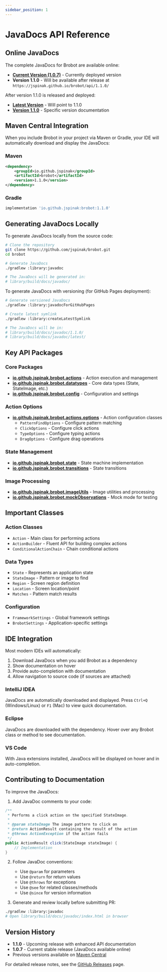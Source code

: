 ```yaml
---
sidebar_position: 1
---
```


# JavaDocs API Reference

## Online JavaDocs

The complete JavaDocs for Brobot are available online:

- **[Current Version (1.0.7)](https://jspinak.github.io/brobot/api/)** - Currently deployed version
- **Version 1.1.0** - Will be available after release at `https://jspinak.github.io/brobot/api/1.1.0/`

After version 1.1.0 is released and deployed:
- **[Latest Version](https://jspinak.github.io/brobot/api/latest/)** - Will point to 1.1.0
- **[Version 1.1.0](https://jspinak.github.io/brobot/api/1.1.0/)** - Specific version documentation

## Maven Central Integration

When you include Brobot in your project via Maven or Gradle, your IDE will automatically download and display the JavaDocs:

### Maven
```xml
<dependency>
    <groupId>io.github.jspinak</groupId>
    <artifactId>brobot</artifactId>
    <version>1.1.0</version>
</dependency>
```

### Gradle
```groovy
implementation 'io.github.jspinak:brobot:1.1.0'
```

## Generating JavaDocs Locally

To generate JavaDocs locally from the source code:

```bash
# Clone the repository
git clone https://github.com/jspinak/brobot.git
cd brobot

# Generate JavaDocs
./gradlew :library:javadoc

# The JavaDocs will be generated in:
# library/build/docs/javadoc/
```

To generate JavaDocs with versioning (for GitHub Pages deployment):

```bash
# Generate versioned JavaDocs
./gradlew :library:javadocForGitHubPages

# Create latest symlink
./gradlew :library:createLatestSymlink

# The JavaDocs will be in:
# library/build/docs/javadoc/1.1.0/
# library/build/docs/javadoc/latest/
```

## Key API Packages

### Core Packages

- **[io.github.jspinak.brobot.actions](https://jspinak.github.io/brobot/api/latest/io/github/jspinak/brobot/actions/package-summary.html)** - Action execution and management
- **[io.github.jspinak.brobot.datatypes](https://jspinak.github.io/brobot/api/latest/io/github/jspinak/brobot/datatypes/package-summary.html)** - Core data types (State, StateImage, etc.)
- **[io.github.jspinak.brobot.config](https://jspinak.github.io/brobot/api/latest/io/github/jspinak/brobot/config/package-summary.html)** - Configuration and settings

### Action Options

- **[io.github.jspinak.brobot.actions.options](https://jspinak.github.io/brobot/api/latest/io/github/jspinak/brobot/actions/options/package-summary.html)** - Action configuration classes
  - `PatternFindOptions` - Configure pattern matching
  - `ClickOptions` - Configure click actions
  - `TypeOptions` - Configure typing actions
  - `DragOptions` - Configure drag operations

### State Management

- **[io.github.jspinak.brobot.state](https://jspinak.github.io/brobot/api/latest/io/github/jspinak/brobot/state/package-summary.html)** - State machine implementation
- **[io.github.jspinak.brobot.transitions](https://jspinak.github.io/brobot/api/latest/io/github/jspinak/brobot/transitions/package-summary.html)** - State transitions

### Image Processing

- **[io.github.jspinak.brobot.imageUtils](https://jspinak.github.io/brobot/api/latest/io/github/jspinak/brobot/imageUtils/package-summary.html)** - Image utilities and processing
- **[io.github.jspinak.brobot.mockObservations](https://jspinak.github.io/brobot/api/latest/io/github/jspinak/brobot/mockObservations/package-summary.html)** - Mock mode for testing

## Important Classes

### Action Classes
- `Action` - Main class for performing actions
- `ActionBuilder` - Fluent API for building complex actions
- `ConditionalActionChain` - Chain conditional actions

### Data Types
- `State` - Represents an application state
- `StateImage` - Pattern or image to find
- `Region` - Screen region definition
- `Location` - Screen location/point
- `Matches` - Pattern match results

### Configuration
- `FrameworkSettings` - Global framework settings
- `BrobotSettings` - Application-specific settings

## IDE Integration

Most modern IDEs will automatically:
1. Download JavaDocs when you add Brobot as a dependency
2. Show documentation on hover
3. Provide auto-completion with documentation
4. Allow navigation to source code (if sources are attached)

### IntelliJ IDEA
JavaDocs are automatically downloaded and displayed. Press `Ctrl+Q` (Windows/Linux) or `F1` (Mac) to view quick documentation.

### Eclipse
JavaDocs are downloaded with the dependency. Hover over any Brobot class or method to see documentation.

### VS Code
With Java extensions installed, JavaDocs will be displayed on hover and in auto-completion.

## Contributing to Documentation

To improve the JavaDocs:

1. Add JavaDoc comments to your code:
```java
/**
 * Performs a click action on the specified StateImage.
 *
 * @param stateImage The image pattern to click on
 * @return ActionResult containing the result of the action
 * @throws ActionException if the action fails
 */
public ActionResult click(StateImage stateImage) {
    // Implementation
}
```

2. Follow JavaDoc conventions:
   - Use `@param` for parameters
   - Use `@return` for return values
   - Use `@throws` for exceptions
   - Use `@see` for related classes/methods
   - Use `@since` for version information

3. Generate and review locally before submitting PR:
```bash
./gradlew :library:javadoc
# Open library/build/docs/javadoc/index.html in browser
```

## Version History

- **1.1.0** - Upcoming release with enhanced API documentation
- **1.0.7** - Current stable release (JavaDocs available online)
- Previous versions available on [Maven Central](https://central.sonatype.com/artifact/io.github.jspinak/brobot/versions)

For detailed release notes, see the [GitHub Releases](https://github.com/jspinak/brobot/releases) page.